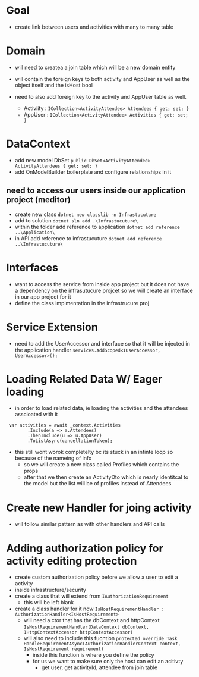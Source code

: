 # Goal 
- create link between users and activities with many to many table

# Domain
- will need to createa a join table which will be a new domain entity 
- will contain the foreign keys to both activity and AppUser as well as the object itself and the isHost bool

- need to also add foreign key to the activity and AppUser table as well. 
    - Activiity : `ICollection<ActivityAttendee> Attendees { get; set; }`
    - AppUser : `ICollection<ActivityAttendee> Activities { get; set; }`

# DataContext
- add new model DbSet `public DbSet<ActivityAttendee> ActivityAttendees { get; set; }`
- add OnModelBuilder boilerplate and configure relationships in it

## need to access our users inside our application project (meditor) 
- create new class `dotnet new classlib -n Infrastucuture`
- add to solution `dotnet sln add .\Infrastucuture\`
- within the folder add reference to application `dotnet add reference ..\Application\`
- in API add reference to infrastucuture `dotnet add reference ..\Infrastucuture\`

# Interfaces
- want to access the service from inside app project but it does not have a dependency on the infrasutucure projcet
so we will create an interface in our app project for it
- define the class implmentation in the infrastrucure proj 

# Service Extension
- need to add the UserAccessor and interface so that it will be injected in the application handler
`services.AddScoped<IUserAccessor, UserAccessor>();`

# Loading Related Data W/ Eager loading 
- in order to load related data, ie loading the activities and the attendees asscioated with it
```
 var activities = await _context.Activities
        .Include(a => a.Attendees)
        .ThenInclude(u => u.AppUser)
        .ToListAsync(cancellationToken);
```
- this still wont worok completelty bc its stuck in an infinte loop so because of the nameing of info
    - so we will create a new class called Profiles which contains the props 
    - after that we then create an ActivityDto which is nearly identitcal to the model but the list will be of profiles instead of Attendees


# Create new Handler for joing activity
- will follow similar pattern as with other handlers and API calls

# Adding authorization policy for activity editing protection
- create custom authorization policy before we allow a user to edit a activity
- inside infrastructure/security
- create a class that will extend from `IAuthorizationRequirement`
    - this will be left blank 
- create a class handler for it now  `IsHostRequirementHandler : AuthorizationHandler<IsHostRequirement>`
    - will need a ctor that has the dbContext and httpContext `IsHostRequirementHandler(DataContext dbContext, IHttpContextAccessor httpContextAccessor)`
    - will also need to include this fucntion `protected override Task HandleRequirementAsync(AuthorizationHandlerContext context, IsHostRequirement requirement)`
        - inside this function is where you define the policy
        - for us we want to make sure only the host can edit an acitivty
            - get user, get activityId, attendee from join table 

